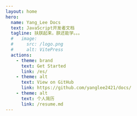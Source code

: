 ```yaml
---
layout: home
hero:
  name: Yang_Lee Docs
  text: JavaScript开发者文档
  tagline: 扶朕起来，朕还能学。。。
  #   image:
  #     src: /logo.png
  #     alt: VitePress
  actions:
    - theme: brand
      text: Get Started
      link: /es/
    - theme: alt
      text: View on GitHub
      link: https://github.com/yanglee2421/docs/
    - theme: alt
      text: 个人简历
      link: /resume.md
---
```

